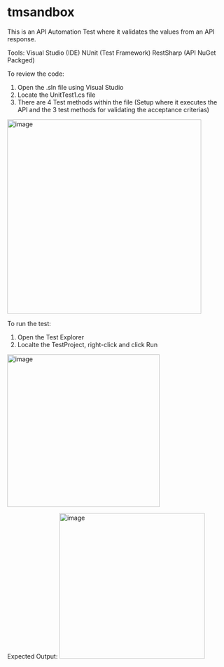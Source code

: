 # tmsandbox

This is an API Automation Test where it validates the values from an API response.

Tools:
Visual Studio (IDE)
NUnit (Test Framework)
RestSharp (API NuGet Packged)

To review the code:
1. Open the .sln file using Visual Studio
2. Locate the UnitTest1.cs file
3. There are 4 Test methods within the file (Setup where it executes the API and the 3 test methods for validating the acceptance criterias)
<img width="443" alt="image" src="https://github.com/jessakim/tmsandbox/assets/52117270/6475f23f-2e1e-4a21-a5da-beece6debe76">

To run the test:
1. Open the Test Explorer
2. Localte the TestProject, right-click and click Run
<img width="348" alt="image" src="https://github.com/jessakim/tmsandbox/assets/52117270/a3f9fc8e-d0a0-4e88-8ced-a8ac4dd28b37">

Expected Output:
<img width="332" alt="image" src="https://github.com/jessakim/tmsandbox/assets/52117270/42cf8472-dc0d-4e55-93f6-64de4a55858e">


